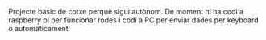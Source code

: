 Projecte bàsic de cotxe perquè sigui autònom. 
De moment hi ha codi a raspberry pi per funcionar rodes i codi a PC per enviar dades per keyboard o automàticament
